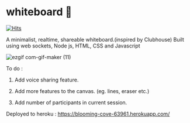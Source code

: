# whiteboard 📝

[![Hits](https://hits.seeyoufarm.com/api/count/incr/badge.svg?url=https%3A%2F%2Fgithub.com%2Fsumansid%2Fwhiteboard&count_bg=%2379C83D&title_bg=%23555555&icon=&icon_color=%23E7E7E7&title=hits&edge_flat=false)](https://hits.seeyoufarm.com)

A minimalist, realtime, shareable whiteboard.(inspired by Clubhouse) Built using web sockets, Node js, HTML, CSS and Javascript



![ezgif com-gif-maker (11)](https://user-images.githubusercontent.com/53033648/108430868-0a225f00-7210-11eb-80ae-7fa2749626bc.gif)



To do :

1. Add voice sharing feature.

2. Add more features to the canvas. (eg. lines, eraser etc.)

3. Add number of participants in current session.

Deployed to heroku : https://blooming-cove-63961.herokuapp.com/
